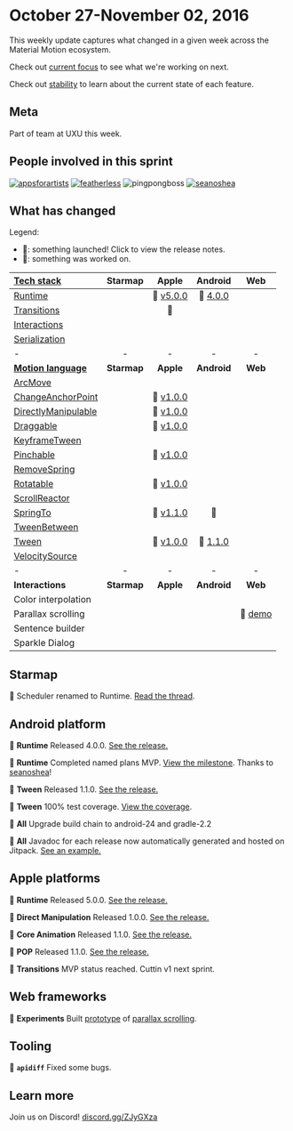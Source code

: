 # October 27-November 02, 2016

This weekly update captures what changed in a given week across the Material Motion ecosystem.

Check out [current focus](current_focus.md) to see what we're working on next.

Check out [stability](stability.md) to learn about the current state of each feature.

## Meta

Part of team at UXU this week.

## People involved in this sprint

[![appsforartists](https://avatars0.githubusercontent.com/u/926648?v=3&s=100)](https://github.com/appsforartists)
[![featherless](https://avatars0.githubusercontent.com/u/45670?v=3&s=100)](https://github.com/jverkoey)
![pingpongboss](https://avatars0.githubusercontent.com/u/719914?v=3&s=100)
[![seanoshea](https://avatars0.githubusercontent.com/u/97601?v=3&s=100)](https://github.com/seanoshea)

## What has changed

Legend:

- 🎉: something launched! Click to view the release notes.
- 📝: something was worked on.

| [Tech stack](https://material-motion.gitbooks.io/material-motion-starmap/content/specifications/#tech-stack)    | Starmap | Apple | Android | Web |
|:--------------|:-------:|:-----:|:-------:|:---:|
| [Runtime](https://material-motion.gitbooks.io/material-motion-starmap/content/specifications/runtime/)       | &nbsp; | 🎉 [v5.0.0](https://github.com/material-motion/material-motion-runtime-objc/releases/tag/v5.0.0) | 🎉 [4.0.0](https://github.com/material-motion/material-motion-runtime-android/releases/tag/4.0.0) | &nbsp;  |
| [Transitions](https://material-motion.gitbooks.io/material-motion-starmap/content/specifications/transitions.html)   | &nbsp;  | 📝  | &nbsp; | &nbsp; |
| [Interactions](https://material-motion.gitbooks.io/material-motion-starmap/content/specifications/interactions.html)  | &nbsp; | &nbsp; | &nbsp; | &nbsp; |
| [Serialization](https://material-motion.gitbooks.io/material-motion-starmap/content/specifications/serialization.html) | &nbsp; | &nbsp; | &nbsp; | &nbsp; |
| - | - | - | - | - |
| **[Motion language](https://material-motion.gitbooks.io/material-motion-starmap/content/specifications/motion-family.html)**       | **Starmap** | **Apple**  | **Android** | **Web**    |
| [ArcMove](https://material-motion.gitbooks.io/material-motion-starmap/content/specifications/plans/ArcMove.html)             | &nbsp; | &nbsp; | &nbsp; | &nbsp; |
| [ChangeAnchorPoint](https://material-motion.gitbooks.io/material-motion-starmap/content/specifications/plans/ChangeAnchorPoint.html)   | &nbsp; | 🎉 [v1.0.0](https://github.com/material-motion/material-motion-family-direct-manipulation-swift/releases/tag/v1.0.0) | &nbsp; | &nbsp; |
| [DirectlyManipulable](https://material-motion.gitbooks.io/material-motion-starmap/content/specifications/plans/DirectlyManipulable.html) | &nbsp; | 🎉 [v1.0.0](https://github.com/material-motion/material-motion-family-direct-manipulation-swift/releases/tag/v1.0.0) | &nbsp; | &nbsp; |
| [Draggable](https://material-motion.gitbooks.io/material-motion-starmap/content/specifications/plans/Draggable.html)           | &nbsp; | 🎉 [v1.0.0](https://github.com/material-motion/material-motion-family-direct-manipulation-swift/releases/tag/v1.0.0) | &nbsp; | &nbsp; |
| [KeyframeTween](https://material-motion.gitbooks.io/material-motion-starmap/content/specifications/plans/KeyframeTween.html)       | &nbsp; | &nbsp; | &nbsp; | &nbsp; |
| [Pinchable](https://material-motion.gitbooks.io/material-motion-starmap/content/specifications/plans/Pinchable.html)           | &nbsp; | 🎉 [v1.0.0](https://github.com/material-motion/material-motion-family-direct-manipulation-swift/releases/tag/v1.0.0) | &nbsp; | &nbsp; |
| [RemoveSpring](https://material-motion.gitbooks.io/material-motion-starmap/content/specifications/plans/RemoveSpring.html)        | &nbsp; | &nbsp; | &nbsp; | &nbsp; |
| [Rotatable](https://material-motion.gitbooks.io/material-motion-starmap/content/specifications/plans/Rotatable.html)           | &nbsp; | 🎉 [v1.0.0](https://github.com/material-motion/material-motion-family-direct-manipulation-swift/releases/tag/v1.0.0) | &nbsp; | &nbsp; |
| [ScrollReactor](https://material-motion.gitbooks.io/material-motion-starmap/content/specifications/plans/ScrollReactor.html)       | &nbsp; | &nbsp; | &nbsp; | &nbsp; |
| [SpringTo](https://material-motion.gitbooks.io/material-motion-starmap/content/specifications/plans/SpringTo.html)            | &nbsp; | 🎉 [v1.1.0](https://github.com/material-motion/material-motion-family-pop-swift/releases/tag/v1.1.0) | 📝 | &nbsp; |
| [TweenBetween](https://material-motion.gitbooks.io/material-motion-starmap/content/specifications/plans/TweenBetween.html)        | &nbsp; | &nbsp; | &nbsp; | &nbsp; |
| [Tween](https://material-motion.gitbooks.io/material-motion-starmap/content/specifications/plans/Tween.html)               | &nbsp; | 🎉 [v1.0.0](https://github.com/material-motion/material-motion-family-coreanimation-swift/releases/tag/v1.1.0) | 🎉 [1.1.0](https://github.com/material-motion/material-motion-family-tween-android/releases/tag/1.1.0) | &nbsp; |
| [VelocitySource](https://material-motion.gitbooks.io/material-motion-starmap/content/specifications/plans/VelocitySource.html)      | &nbsp; | &nbsp; | &nbsp; | &nbsp; |
| - | - | - | - | - |
| **Interactions** | **Starmap** | **Apple** | **Android** | **Web** |
|  Color interpolation | &nbsp; | &nbsp; |  &nbsp; | &nbsp; |
|  Parallax scrolling | &nbsp; | &nbsp; |  &nbsp; | 🎉 [demo](https://material-motion.appspot.com/static/parallax/index.html) |
|  Sentence builder | &nbsp; | &nbsp; |  &nbsp; | &nbsp; |
|  Sparkle Dialog | &nbsp; | &nbsp; |  &nbsp; | &nbsp; |

## Starmap

🎉 Scheduler renamed to Runtime. [Read the thread](https://groups.google.com/forum/#!topic/material-motion/FNULoSyqEOo).

## Android platform

🎉 **Runtime** Released 4.0.0. [See the release.](https://github.com/material-motion/material-motion-runtime-android/releases/tag/4.0.0)

🎉 **Runtime** Completed named plans MVP. [View the milestone](https://github.com/material-motion/material-motion-runtime-android/milestone/5). Thanks to [seanoshea](https://github.com/seanoshea)!

🎉 **Tween** Released 1.1.0. [See the release.](https://github.com/material-motion/material-motion-family-tween-android/releases/tag/1.1.0)

🎉 **Tween** 100% test coverage. [View the coverage](https://codecov.io/gh/material-motion/material-motion-family-tween-android).

🎉 **All** Upgrade build chain to android-24 and gradle-2.2

🎉 **All** Javadoc for each release now automatically generated and hosted on Jitpack. [See an example.](https://jitpack.io/com/github/material-motion/material-motion-runtime-android/4.0.0/javadoc/)

## Apple platforms

🎉 **Runtime** Released 5.0.0. [See the release.](https://github.com/material-motion/material-motion-runtime-objc/releases/tag/v5.0.0)

🎉 **Direct Manipulation** Released 1.0.0. [See the release.](https://github.com/material-motion/material-motion-family-direct-manipulation-swift/releases/tag/v1.0.0)

🎉 **Core Animation** Released 1.1.0. [See the release.](https://github.com/material-motion/material-motion-family-coreanimation-swift/releases/tag/v1.1.0)

🎉 **POP** Released 1.1.0. [See the release.](https://github.com/material-motion/material-motion-family-pop-swift/releases/tag/v1.1.0)

📝 **Transitions** MVP status reached. Cuttin v1 next sprint.

## Web frameworks

🎉 **Experiments** Built [prototype](https://material-motion.appspot.com/static/parallax/index.html) of [parallax scrolling](https://github.com/material-motion/material-motion-experiments-js/commit/b422d4cfa5c0662920faa38ea78459cda94480ce).

## Tooling

📝 **`apidiff`** Fixed some bugs.

## Learn more

Join us on Discord! [discord.gg/ZJyGXza](https://discord.gg/ZJyGXza)


